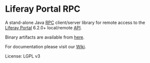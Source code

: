 Liferay Portal RPC
==================

A stand-alone Java [RPC](https://en.wikipedia.org/wiki/Remote_procedure_call) client/server library for remote access to the [Liferay Portal](http://www.liferay.com/products/liferay-portal) 6.2.0+ local/remote [API](http://docs.liferay.com/portal/6.2/javadocs/).

Binary artifacts are available from [here](https://bitbucket.org/clerch/liferay-portal-rpc-client/downloads).

For documentation please visit our [Wiki](https://bitbucket.org/clerch/liferay-portal-rpc-client/wiki/Home).

License: LGPL v3
